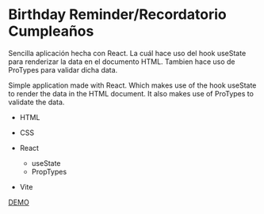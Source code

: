 # Birthday Reminder/Recordatorio Cumpleaños

Sencilla aplicación hecha con React.
La cuál hace uso del hook useState para renderizar la data en el documento HTML.
Tambien hace uso de ProTypes para validar dicha data.

Simple application made with React.
Which makes use of the hook useState to render the data in the HTML document.
It also makes use of ProTypes to validate the data.


- HTML
- CSS
- React
  - useState
  - PropTypes
 
- Vite

[DEMO](https://chic-salamander-58d8cb.netlify.app/)
